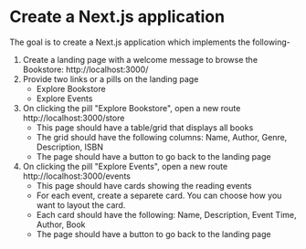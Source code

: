 # Create a Next.js application

The goal is to create a Next.js application which implements the following-

1. Create a landing page with a welcome message to browse the Bookstore: http://localhost:3000/
2. Provide two links or a pills on the landing page
   - Explore Bookstore
   - Explore Events
3. On clicking the pill "Explore Bookstore", open a new route http://localhost:3000/store
   - This page should have a table/grid that displays all books
   - The grid should have the following columns: Name, Author, Genre, Description, ISBN
   - The page should have a button to go back to the landing page
4. On clicking the pill "Explore Events", open a new route http://localhost:3000/events
   - This page should have cards showing the reading events
   - For each event, create a separete card. You can choose how you want to layout the card.
   - Each card should have the following: Name, Description, Event Time, Author, Book
   - The page should have a button to go back to the landing page
